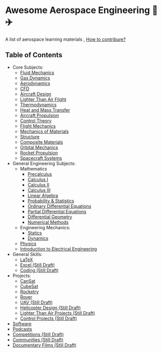 # Awesome Aerospace Engineering 🚀✈️

A list of aerospace learning materials , [How to contribure?](/CONTRIBUTING.md)


## Table of Contents
* Core Subjects:
  * [Fluid Mechanics](/docs/core/fluid_mechanics.md)
  * [Gas Dynamics](/docs/core/gas_dynamics.md)
  * [Aerodynamics](/docs/core/aerodynamics.md)
  * [CFD](/docs/core/cfd.md)
  * [Aircraft Design](/docs/core/aircraft_design.md)
  * [Lighter Than Air Flight](/docs/core/lta.md)
  * [Thermodynamics](/docs/core/thermodynamics.md)
  * [Heat and Mass Transfer](/docs/core/heat_mass_transfer.md)
  * [Aircraft Propulsion](/docs/core/aircraft_propulsion.md)
  * [Control Theory](/docs/core/control_theory.md)
  * [Flight Mechanics](/docs/core/flight_mechanics.md)
  * [Mechanics of Materials](/docs/core/mechanics_of_materials.md)
  * [Structure](/docs/core/structure.md)
  * [Composite Materials](/docs/core/composite_materials.md)
  * [Orbital Mechanics](/docs/core/orbital_mechanics.md)
  * [Rocket Propulsion](/docs/core/rocket_propulsion.md)
  * [Spacecraft Systems](/docs/core/spacecraft_system.md)
* General Engineering Subjects:
  *  Mathematics
      * [Precalculus](/docs/non-core/mathematics/precalculus.md)  
      * [Calculus I](/docs/non-core/mathematics/calculus-one.md)
      * [Calculus II](/docs/non-core/mathematics/calculus-two.md)
      * [Calculus III](/docs/non-core/mathematics/calculus-three.md)
      * [Linear Algebra](/docs/non-core/mathematics/linear-algebra.md)
      * [Probability & Statistics](/docs/non-core/mathematics/probability_statistics.md)
      * [Ordinary Differential Equations](/docs/non-core/mathematics/ode.md)
      * [Partial Differential Equations](/docs/non-core/mathematics/pde.md)
      * [Differential Geometry](/docs/non-core/mathematics/differential_geometry.md)
      * [Numerical Methods](/docs/non-core/mathematics/numerical_methods.md)
  *  Engineering Mechanics:
      * [Statics](/docs/non-core/mechanics/statics.md)
      * [Dynamics](/docs/non-core/mechanics/dynamics.md)
  * [Physics](/docs/non-core/physics.md)
  * [Introduction to Electrical Engineering](/docs/non-core/electrical.md)
* General Skills: 
  * [LaTeX](/docs/skills/latex.md)
  * [Excel (Still Draft)](/docs/skills/excel.md)
  * [Coding (Still Draft)](/docs/skills/coding.md)  
* Projects: 
  * [CanSat](/docs/projects/cansat.md) 
  * [CubeSat](/docs/projects/cubesat.md)
  * [Rocketry](/docs/projects/rocketry.md)
  * [Rover](/docs/projects/rover.md)
  * [UAV (Still Draft)](/docs/projects/uav.md)
  * [Helicopter Design (Still Draft)](/docs/projects/helicopter.md)
  * [Lighter Than Air Projects (Still Draft)](/docs/projects/lta.md)
  * [Control Projects (Still Draft)](/docs/projects/control.md)
* [Software](/docs/software.md)
* [Podcasts](/docs/podcasts.md)
* [Competitions (Still Draft)](/docs/competitions.md)
* [Communities (Still Draft)](/docs/communities.md)
* [Documentary Films (Still Draft)](/docs/documentary.md)

